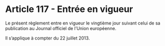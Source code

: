 # Article 117 - Entrée en vigueur


Le présent règlement entre en vigueur le vingtième jour suivant celui de sa publication au Journal officiel de l’Union européenne.

Il s’applique à compter du 22 juillet 2013.
